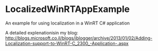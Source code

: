 LocalizedWinRTAppExample
========================

An example for using localization in a WinRT C# application

A detailed explenationisin my blog: http://blogs.microsoft.co.il/blogs/iblogger/archive/2013/01/02/Adding-Localization-support-to-WinRT-C_2300_-Application-.aspx
